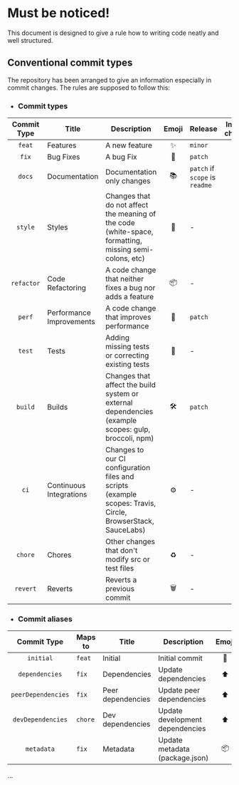 # **Must be noticed!**

This document is designed to give a rule how to writing code neatly and well structured.

## Conventional commit types

The repository has been arranged to give an information especially in commit changes. The rules are supposed to follow this:

- ### Commit types

| Commit Type | Title                    | Description                                                                                                 | Emoji | Release                        | Include in changelog |
| :---------: | ------------------------ | ----------------------------------------------------------------------------------------------------------- | :---: | ------------------------------ | :------------------: |
|   `feat`    | Features                 | A new feature                                                                                               |  ✨   | `minor`                        |        `true`        |
|    `fix`    | Bug Fixes                | A bug Fix                                                                                                   |  🐛   | `patch`                        |        `true`        |
|   `docs`    | Documentation            | Documentation only changes                                                                                  |  📚   | `patch` if `scope` is `readme` |        `true`        |
|   `style`   | Styles                   | Changes that do not affect the meaning of the code (white-space, formatting, missing semi-colons, etc)      |  💎   | -                              |        `true`        |
| `refactor`  | Code Refactoring         | A code change that neither fixes a bug nor adds a feature                                                   |  📦   | -                              |        `true`        |
|   `perf`    | Performance Improvements | A code change that improves performance                                                                     |  🚀   | `patch`                        |        `true`        |
|   `test`    | Tests                    | Adding missing tests or correcting existing tests                                                           |  🚨   | -                              |        `true`        |
|   `build`   | Builds                   | Changes that affect the build system or external dependencies (example scopes: gulp, broccoli, npm)         |  🛠   | `patch`                        |        `true`        |
|    `ci`     | Continuous Integrations  | Changes to our CI configuration files and scripts (example scopes: Travis, Circle, BrowserStack, SauceLabs) |  ⚙️   | -                              |        `true`        |
|   `chore`   | Chores                   | Other changes that don't modify src or test files                                                           |  ♻️   | -                              |        `true`        |
|  `revert`   | Reverts                  | Reverts a previous commit                                                                                   |  🗑   | -                              |        `true`        |

- ### Commit aliases

|    Commit Type     | Maps to | Title             | Description                     | Emoji |
| :----------------: | ------- | ----------------- | ------------------------------- | :---: |
|     `initial`      | `feat`  | Initial           | Initial commit                  |  🎉   |
|   `dependencies`   | `fix`   | Dependencies      | Update dependencies             |  ⬆️   |
| `peerDependencies` | `fix`   | Peer dependencies | Update peer dependencies        |  ⬆️   |
| `devDependencies`  | `chore` | Dev dependencies  | Update development dependencies |  ⬆️   |
|     `metadata`     | `fix`   | Metadata          | Update metadata (package.json)  |  📦   |

...
